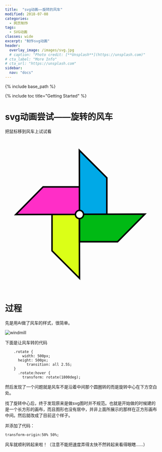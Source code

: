 ```yaml
---
title:  "svg动画——旋转的风车"
modified: 2018-07-08
categories: 
  - 网页制作
tags:
  - SVG动画
classes: wide
excerpt: "制作svg动画"
header:
  overlay_image: /images/svg.jpg
  # caption: "Photo credit: [**Unsplash**](https://unsplash.com)"
# cta_label: "More Info"
# cta_url: "https://unsplash.com"
sidebar:
  nav: "docs"
---
```


{% include base_path %}

{% include toc title="Getting Started" %}

# svg动画尝试——旋转的风车

把鼠标移到风车上试试看

<head>
    <meta charset="utf-8">
    <title>Title</title>
    <style>
    .rotate {
	    width: 500px;
      height: 500px;
		  transition: all 2.5S;
	}
	  .rotate:hover {
	    transform: rotate(1800deg); 
	    transform-origin:50% 50%; 
	}
    </style>
</head>
<body>
	<div class="rotate">
<?xml version="1.0" encoding="utf-8"?>
<!-- Generator: Adobe Illustrator 22.1.0, SVG Export Plug-In . SVG Version: 6.00 Build 0)  -->
<svg version="1.1" id="图层_1" xmlns="http://www.w3.org/2000/svg" xmlns:xlink="http://www.w3.org/1999/xlink" x="0px" y="0px"
	 viewBox="0 0 500 500" style="enable-background:new 0 0 500 500;" xml:space="preserve">
<style type="text/css">
	.st0{fill:#DBFF17;stroke:#000000;stroke-width:5;stroke-miterlimit:10;}
	.st1{fill:#FF2EC7;stroke:#000000;stroke-width:5;stroke-miterlimit:10;}
	.st2{fill:#00A9E7;stroke:#000000;stroke-width:5;stroke-miterlimit:10;}
	.st3{fill:#00B914;stroke:#000000;stroke-width:5;stroke-miterlimit:10;}
	.st4{fill:#FFFFFF;stroke:#000000;stroke-width:5;stroke-miterlimit:10;}
</style>
<g id="图层_1_1_">
	<polygon class="st0" points="246.5,244.5 155.8,244.5 155.8,370.8 247,461.5 	"/>
	<polygon class="st1" points="252.5,250.8 252.5,160.1 126.2,160.1 35.5,251.3 	"/>
	<polygon class="st2" points="247,256.3 337.7,256.3 337.7,130 246.5,39.3 	"/>
	<polygon class="st3" points="247,250.3 247,341 373.3,341 464,249.8 	"/>
	<circle class="st4" cx="247" cy="251" r="13.5"/>
</g>
</svg>
</div>
</body>

# 过程

先是用Ai做了风车的样式，很简单。

![windmill](https://upload-images.jianshu.io/upload_images/9437529-88b884016114b92d.png?imageMogr2/auto-orient/strip%7CimageView2/2/w/1240)

下面是让风车转的代码

```
    .rotate {
	    width: 500px;
      height: 500px;
		  transition: all 2.5S;
	}
	  .rotate:hover {
	    transform: rotate(1800deg); 
```

然后发现了一个问题就是风车不是沿着中间那个圆圈转的而是旋转中心在下方空白处。

找了旋转中心后，终于发现原来是做svg图时并不规范。也就是开始做的时候建的是一个长方形的画布，而且图形也没有居中，并非上面所展示的那样在正方形画布中间。然后就改成了目前这个样子。

并添加了代码：

```
transform-origin:50% 50%; 
```

风车就顺利转起来啦！（注意不能把速度弄得太快不然转起来看得眼瞎……）
